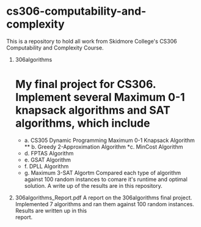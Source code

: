 # cs306-computability-and-complexity
This is a repository to hold all work from Skidmore College's CS306 Computability and Complexity Course.

1. 306algorithms
   # My final project for CS306. Implement several Maximum 0-1 knapsack algorithms and SAT algorithms, which include
      * a. CS305 Dynamic Programming Maximum 0-1 Knapsack Algorithm    
      ** b. Greedy 2-Approximation Algorithm
      *c. MinCost Algorithm
      * d. FPTAS Algorithm
      * e. GSAT Algorithm
      * f. DPLL Algorithm
      * g. Maximum 3-SAT Algortm
   Compared each type of algorithm against 100 random instances to comare 
   it's runtime and optimal solution.
   A write up of the results are in this repository.
   
2. 306algorithms_Report.pdf
   A report on the 306algorithms final project. Implemented 7 algorithms and 
   ran them against 100 random instances. Results are written up in this    
   report.
   
